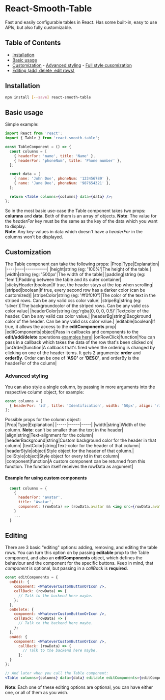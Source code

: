 # React-Smooth-Table

Fast and easily configurable tables in React. Has some built-in, easy to use APIs, but also fully customizable.

## Table of Contents

- [Installation](#installation)
- [Basic usage](#basic-usage)
- [Customization](#customization) - [Advanced styling](#advanced-styling) - [Full style cusomization](#full-styling)
- [Editing (add, delete, edit rows)](#editing)

## Installation

```sh
npm install [--save] react-smooth-table
```

## Basic usage

Simple example:

```jsx
import React from 'react';
import { Table } from 'react-smooth-table';

const TableComponent = () => {
  const columns = [
    { headerFor: 'name', title: 'Name' },
    { headerFor: 'phoneNum', title: 'Phone number' },
  ];

  const data = [
    { name: 'John Doe', phoneNum: '123456789' },
    { name: 'Jane Doe', phoneNum: '987654321' },
  ];

  return <Table columns={columns} data={data} />;
};
```

So in the most basic use-case the Table component takes two props: **columns** and **data**. Both of them is an array of objects.
**Note**: The value for the _headerFor_ key must be the same as the key of the data which you want to display.  
**Note**: Any key-values in data which doesn't have a _headerFor_ in the columns won't be displayed.

## Customization

The Table component can take the following props:
|Prop|Type|Explanation|
|----|----|-----------|
|height|string (eg: '100%'|The height of the table.|
|width|string (eg: '500px'|The width of the table|
|padding|string (eg: '1em')|Padding between the table and its outer container|
|stickyHeader|boolean|If true, the header stays at the top when scrolling|
|striped|boolean|If true, every second row has a darker color (can be customized)|
|stripeColor|string (eg: '#f0f0f0")|The color of the text in the striped rows. Can be any valid css color value|
|stripeBg|string (eg: 'silver')|The backgroundcolor of the striped rows. Can be any valid css color value|
|headerColor|string (eg:'rgba(0, 0, 0, 0.5)'|Textcolor of the header. Can be any valid css color value.|
|headerBg|string|Bacgkround color of the header. Can be any valid css color value.|
|editable|boolean|If true, it allows the access to the **editComponents** prop|
|editComponents|object|Pass in callbacks and components to the **edit/add/delete** operations [examples here](#edit-examples)|
|onRowClick|function|You can pass in a callback which takes the data of the row that's been clicked on|
|onOrder|function|A callback that's fired when the ordering is changed by clicking on one of the header items. It gets 2 arguments: **order** and **orderBy**. Order can be one of **'ASC'** or **'DESC'**, and orderBy is the headerFor of the column|

### Advanced styling

You can also style a single column, by passing in more arguments into the respective column object, for example:

```jsx
const columns = [
  { headerFor: 'id', title: 'Identification', width: '50px', align: 'right' },
];
```

Possible props for the column object:  
|Prop|Type|Explanation|
|-----|------|-----|
|width|string|Width of the column. **Note**: can't be smaller than the text in the header|
|align|string|Text-alignment for the column|
|headerBackground|string|Custom background color for the header in that column|
|textColor|string|Text-color for the header of that column|
|headerStyle|object|Style object for the header of that column.|
|cellStyle|object|Style object for every td in that column|
|component|function|A custom component can be returned from this function. The function itself receives the rowData as argument|

#### Example for using custom components

```jsx
  const columns = {
    {
      headerFor: 'avatar',
      title: 'Avatar',
      component: (rowData) => (rowData.avatar && <img src={rowData.avatar} alt="avatar_image" />
    }
    ...
  }
```

## Editing

There are 3 basic "editing" options: adding, removing, and editing the table rows. You can turn this option on by passing **editable** prop to the Table component, and also an **editComponents** object, which defines the behaviour and the component for the specific buttons. Keep in mind, that _component_ is optional, but passing in a _callBack_ is **required**.

```jsx
const editComponents = {
  onEdit: {
    component: <WhateverCustomButtonOrIcon />,
    callBack: (rowData) => {
      // Talk to the backend here maybe.
    };
  },
  onDelete: {
    component: <WhateverCustomButtonOrIcon />,
    callBack: (rowData) => {
      // Talk to the backend here maybe.
    };
  },
  onAdd: {
    component: <WhateverCustomButtonOrIcon />,
      callBack: (rowData) => {
        // Talk to the backend here maybe.
      };
  }
};

// And later when you call the Table component:
<Table columns={columns} data={data} editable editComponents={editComponents} />
```

**Note**: Each one of these editing options are optional, you can have either one, or all of them as you wish.
